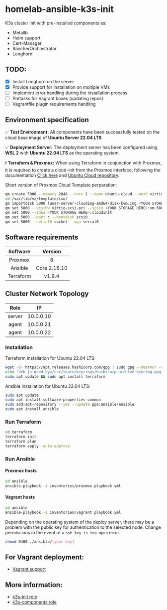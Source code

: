 # homelab-ansible-k3s-init

K3s cluster init with pre-installed components as:
 - Metallb
 - Helm support
 - Cert-Manager
 - RancherOrchiestrator
 - Longhorn

## TODO:
- [X] Install Longhorn on the server
- [X] Provide support for installation on multiple VMs
- [ ] Implement error handling during the installation process
- [ ] Pretasks for Vagrant boxes (updating repos)
- [ ] Vagrantfile plugin requirements handling

## Environment specification

✅ **Test Environment:** All components have been successfully tested on the cloud base image of **Ubuntu Server 22.04 LTS**.

✅ **Deployment Server:** The deployment server has been configured using **WSL 2** with **Ubuntu 22.04 LTS** as the operating system.

❗ **Terraform & Proxmox:** When using Terraform in conjunction with Proxmox, it is required to create a cloud-init from the Proxmox interface, following the documentation [Click here](https://pve.proxmox.com/wiki/Cloud-Init_Support) and [Ubuntu Cloud repository](https://cloud-images.ubuntu.com/jammy/current/).

Short version of Proxmox Cloud Template perparation:
 ```bash
qm create 5000 --memory 2048 --core 2 --name ubuntu-cloud --net0 virtio,bridge=vmbr0
cd /var/lib/vz/template/iso/
qm importdisk 5000 lunar-server-cloudimg-amd64-disk-kvm.img <YOUR STORAGE HERE>
qm set 5000 --scsihw virtio-scsi-pci --scsi0 <YOUR STORAGE HERE>:vm-5000-disk-0
qm set 5000 --ide2 <YOUR STORAGE HERE>:cloudinit
qm set 5000 --boot c --bootdisk scsi0
qm set 5000 --serial0 socket --vga serial0
```

## Software requirements

| Software   | Version    |
|:----------:|:----------:|
| Proxmox    |     8      |
| Ansible    |     Core 2.16.10       |
| Terraform  |     v1.9.4       |

## Cluster Network Topology
| Role       | IP              |
|:----------:|:---------------:|
| server     |     10.0.0.10   |
| agent      |     10.0.0.21   |
| agent      |     10.0.0.22   |

### Installation

Terraform Installation for Ubuntu 22.04 LTS:
```bash
wget -O- https://apt.releases.hashicorp.com/gpg | sudo gpg --dearmor -o /usr/share/keyrings/hashicorp-archive-keyring.gpg
echo "deb [signed-by=/usr/share/keyrings/hashicorp-archive-keyring.gpg] https://apt.releases.hashicorp.com $(lsb_release -cs) main" | sudo tee /etc/apt/sources.list.d/hashicorp.list
sudo apt update && sudo apt install terraform
```
Ansible Installation for Ubuntu 22.04 LTS:
```bash
sudo apt update
sudo apt install software-properties-common
sudo add-apt-repository --yes --update ppa:ansible/ansible
sudo apt install ansible
```

### Run Terraform
```bash
cd terraform
terraform init
terraform plan
terraform apply -auto-approve
```

### Run Ansible
#### Proxmox hosts
```bash
cd ansible
ansible-playbook -i inventories/proxmox playbook.yml
```

#### Vagrant hosts
```bash
cd ansible
ansible-playbook -i inventories/vagrant playbook.yml
```

Depending on the operating system of the deploy server, there may be a problem with the public key for authentication to the selected node. Change permissions in the event of a `ssh key is too open` error.
```bash
chmod 0400 ./ansible/[your-key]
```

## For Vagrant deployment:
- [Vagrant support](./vagrant/README.md)

## More information:
- [k3s-init role](./ansible/roles/k3s-init/README.md)
- [k3s-components role](./ansible/roles/k3s-components/README.md)
